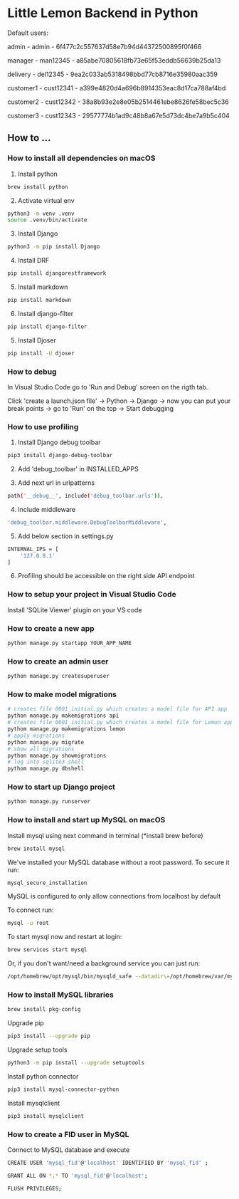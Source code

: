 # Little Lemon Backend in Python

Default users:

admin - admin - 6f477c2c557637d58e7b94d44372500895f0f466

manager - man12345 - a85abe70805618fb73e65f53eddb56639b25da13

delivery - del12345 - 9ea2c033ab5318498bbd77cb8716e35980aac359

customer1 - cust12341 - a399e4820d4a696b8914353eac8d17ca788af4bd

customer2 - cust12342 - 38a8b93e2e8e05b2514461ebe8626fe58bec5c36

customer3 - cust12343 - 29577774b1ad9c48b8a67e5d73dc4be7a9b5c404

## How to ...

### How to install all dependencies on macOS

1. Install python
```bash
brew install python
```

2. Activate virtual env
```bash
python3 -m venv .venv
source .venv/bin/activate
```

3. Install Django
```bash
python3 -m pip install Django
```

4. Install DRF
```bash
pip install djangorestframework
```

5. Install markdown
```bash
pip install markdown
```

6. Install django-filter
```bash
pip install django-filter
```

5. Install Djoser
```bash
pip install -U djoser
```

### How to debug

In Visual Studio Code go to 'Run and Debug' screen on the rigth tab.

Click 'create a launch.json file' -> Python -> Django -> now you can put your break points -> go to 'Run' on the top -> Start debugging

### How to use profiling

1. Install Django debug toolbar
```bash
pip3 install django-debug-toolbar
```

2. Add 'debug_toolbar' in INSTALLED_APPS

3. Add next url in urlpatterns
```bash
path('__debug__', include('debug_toolbar.urls')),
```

4. Include middleware
```bash
'debug_toolbar.middleware.DebugToolbarMiddleware',
```

5. Add below section in settings.py
```bash
INTERNAL_IPS = [
    '127.0.0.1'
]
```

6. Profiling should be accessible on the right side API endpoint


### How to setup your project in Visual Studio Code

Install 'SQLite Viewer' plugin on your VS code

### How to create a new app

```bash
python manage.py startapp YOUR_APP_NAME
```

### How to create an admin user

```bash
python manage.py createsuperuser
```

### How to make model migrations

```bash
# creates file 0001_initial.py which creates a model file for API app
python manage.py makemigrations api
# creates file 0001_initial.py which creates a model file for Lemon app
pythom manage.py makemigrations lemon
# apply migrations
python manage.py migrate
# show all migrations
python manage.py showmigrations
# log into sqlite3 shell
pythom manage.py dbshell
```

### How to start up Django project

```bash
python manage.py runserver
```

### How to install and start up MySQL on macOS
Install mysql using next command in terminal (*install brew before)

```bash
brew install mysql
```

We've installed your MySQL database without a root password. To secure it run:
```bash
mysql_secure_installation
```

MySQL is configured to only allow connections from localhost by default

To connect run:
```bash
mysql -u root
```

To start mysql now and restart at login:
```bash
brew services start mysql
```
Or, if you don't want/need a background service you can just run:
```bash
/opt/homebrew/opt/mysql/bin/mysqld_safe --datadir\=/opt/homebrew/var/mysql
```

### How to install MySQL libraries

```bash
brew install pkg-config
```

Upgrade pip
```bash
pip3 install --upgrade pip
```

Upgrade setup tools
```bash
python3 -m pip install --upgrade setuptools
```

Install python connector
```bash
pip3 install mysql-connector-python
```

Install mysqlclient
```bash
pip3 install mysqlclient
```

### How to create a FID user in MySQL

Connect to MySQL database and execute
```bash
CREATE USER 'mysql_fid'@'localhost' IDENTIFIED BY 'mysql_fid' ;
```

```bash
GRANT ALL ON *.* TO 'mysql_fid'@'localhost';
```

```bash
FLUSH PRIVILEGES;
```